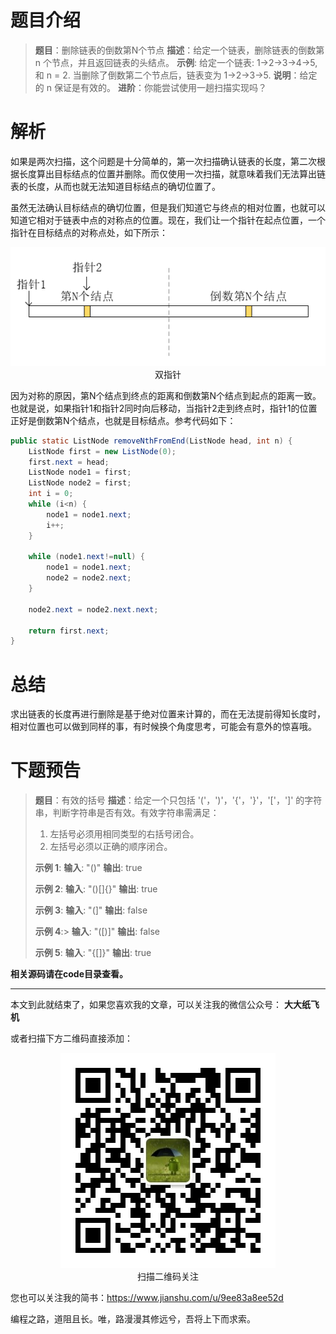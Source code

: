 # 题目介绍

> **题目**：删除链表的倒数第N个节点
> **描述**：给定一个链表，删除链表的倒数第 n 个节点，并且返回链表的头结点。
> **示例**:
> 给定一个链表: 1->2->3->4->5, 和 n = 2.
> 当删除了倒数第二个节点后，链表变为 1->2->3->5.
> **说明**：给定的 n 保证是有效的。
> **进阶**：你能尝试使用一趟扫描实现吗？

# 解析

如果是两次扫描，这个问题是十分简单的，第一次扫描确认链表的长度，第二次根据长度算出目标结点的位置并删除。而仅使用一次扫描，就意味着我们无法算出链表的长度，从而也就无法知道目标结点的确切位置了。

虽然无法确认目标结点的确切位置，但是我们知道它与终点的相对位置，也就可以知道它相对于链表中点的对称点的位置。现在，我们让一个指针在起点位置，一个指针在目标结点的对称点处，如下所示：

<div align="center"><img src ="./image/img_7_1.png" /><br/>双指针</div>

因为对称的原因，第N个结点到终点的距离和倒数第N个结点到起点的距离一致。也就是说，如果指针1和指针2同时向后移动，当指针2走到终点时，指针1的位置正好是倒数第N个结点，也就是目标结点。参考代码如下：

```java
public static ListNode removeNthFromEnd(ListNode head, int n) {
    ListNode first = new ListNode(0);
    first.next = head;
    ListNode node1 = first;
    ListNode node2 = first;
    int i = 0;
    while (i<n) {
        node1 = node1.next;
        i++;
    }

    while (node1.next!=null) {
        node1 = node1.next;
        node2 = node2.next;
    }

    node2.next = node2.next.next;

    return first.next;
}
```

# 总结

求出链表的长度再进行删除是基于绝对位置来计算的，而在无法提前得知长度时，相对位置也可以做到同样的事，有时候换个角度思考，可能会有意外的惊喜哦。

# 下题预告

> **题目**：有效的括号
> **描述**：给定一个只包括 '('，')'，'{'，'}'，'['，']' 的字符串，判断字符串是否有效。有效字符串需满足：
> 1. 左括号必须用相同类型的右括号闭合。
> 2. 左括号必须以正确的顺序闭合。
>
> **示例 1**:
> **输入**: "()"
> **输出**: true
>
> **示例 2**:
> **输入**: "()[]{}"
> **输出**: true
>
>**示例 3**:
> **输入**: "(]"
> **输出**: false
>
> **示例 4**:>
> **输入**: "([)]"
> **输出**: false
>
> **示例 5**:
> **输入**: "{[]}"
> **输出**: true

**相关源码请在code目录查看。**

---

本文到此就结束了，如果您喜欢我的文章，可以关注我的微信公众号： **大大纸飞机** 

或者扫描下方二维码直接添加：

<div align="center"><img src ="./image/qrcode.jpg" /><br/>扫描二维码关注</div>

您也可以关注我的简书：https://www.jianshu.com/u/9ee83a8ee52d

编程之路，道阻且长。唯，路漫漫其修远兮，吾将上下而求索。